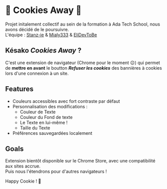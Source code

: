 # 🍪 Cookies Away 🍪

Projet initalement collectif au sein de la formation à Ada Tech School, nous avons décidé de le poursuivre.  
L'équipe : [Stanz-ie](https://github.com/Stanz-ie) & [Mialy333](https://github.com/Mialy333) & [EliDevToBe](https://github.com/EliDevToBe)

## Késako _Cookies Away_ ?

C'est une extension de navigateur (Chrome pour le moment 😉) qui permet de **mettre en avant** le boutton _**Refuser les cookies**_ des bannières à cookies lors d'une connexion à un site.

## Features

- Couleurs accessibles avec fort contraste par défaut
- Personnalisation des modifications :
  - Couleur de Texte
  - Couleur du Fond de texte
  - Le Texte en lui-même !
  - Taille du Texte
- Préférences sauvegardées localement

## Goals

Extension bientôt disponible sur le Chrome Store, avec une compatibilité aux sites accrue.  
Puis nous l'étendrons pour d'autres navigateurs !

Happy Cookie ! 🍪
